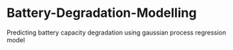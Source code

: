 # Battery-Degradation-Modelling
Predicting battery capacity degradation using gaussian process regression model

